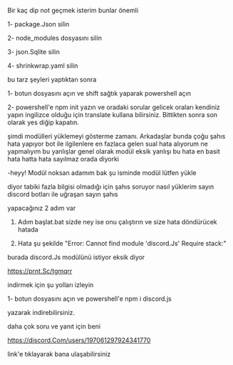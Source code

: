 Bir kaç dip not geçmek isterim bunlar önemli 

1- package.Json silin

2- node_modules dosyasını silin

3- json.Sqlite silin

4- shrinkwrap.yaml silin

bu tarz şeyleri yaptıktan sonra 

1- botun dosyasını açın ve shift sağtık yaparak powershell açın

2- powershell'e npm init yazın ve oradaki sorular gelicek oraları kendiniz yapın ingilizce olduğu için translate kullana bilirsiniz.
Bittikten sonra son olarak yes diğip kapatın.


şimdi modülleri yüklemeyi gösterme zamanı. Arkadaşlar bunda çoğu şahıs hata yapıyor bot ile ilgilenlere en fazlaca gelen sual hata alıyorum ne yapmalıyım
bu yanlışlar genel olarak  modül eksik yanlışı bu hata en basit hata hatta hata sayılmaz orada diyorki 

-heyy! Modül noksan adamım bak şu isminde modül lütfen yükle 

diyor tabiki fazla bilgisi olmadığı için şahıs soruyor nasıl yüklerim sayın discord botları ile uğraşan sayın şahıs


yapacağınız 2 adım var 


1. Adım başlat.bat sizde ney ise onu çalıştırın 
ve size hata döndürücek hatada 

2. Hata şu şekilde "Error: Cannot find module 'discord.Js'
Require stack:"

burada discord.Js modülünü istiyor eksik diyor

https://prnt.Sc/tgmqrr


indirmek için şu yolları izleyin 


1- botun dosyasını açın ve powershell'e npm i discord.js 

yazarak indirebilirsiniz.

daha çok soru ve yanıt için beni 

https://discord.Com/users/197061297924341770

link'e tıklayarak bana ulaşabilirsiniz

